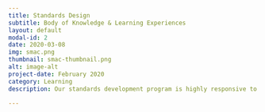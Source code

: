 ```yaml
---
title: Standards Design 
subtitle: Body of Knowledge & Learning Experiences  
layout: default
modal-id: 2
date: 2020-03-08
img: smac.png
thumbnail: smac-thumbnail.png
alt: image-alt
project-date: February 2020
category: Learning 
description: Our standards development program is highly responsive to each organization's business processes. We develop body of knowledge and learning environments with our proprietary design techniqes, which incorporate cloud computing, data science, human factors and organizational culture, knowledge management, and learning design, to help organizations and professionals achieve resilience.    

---
```

